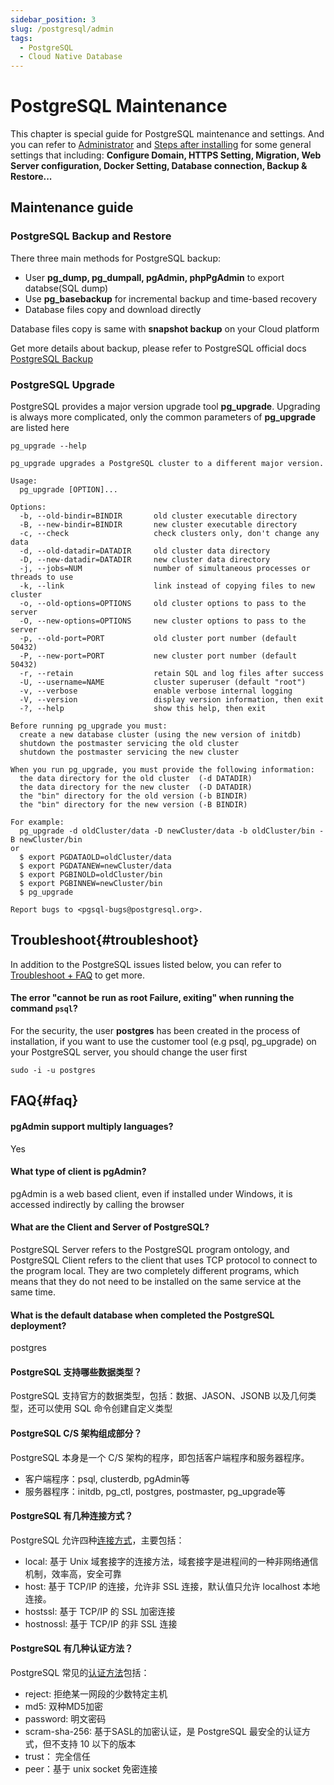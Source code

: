 ```yaml
---
sidebar_position: 3
slug: /postgresql/admin
tags:
  - PostgreSQL
  - Cloud Native Database
---
```


# PostgreSQL Maintenance

This chapter is special guide for PostgreSQL maintenance and settings. And you can refer to [Administrator](../administrator) and [Steps after installing](../install/setup) for some general settings that including: **Configure Domain, HTTPS Setting, Migration, Web Server configuration, Docker Setting, Database connection, Backup & Restore...**  

## Maintenance guide

### PostgreSQL Backup and Restore

There three main methods for PostgreSQL backup: 

* User **pg_dump, pg_dumpall, pgAdmin, phpPgAdmin** to export databse(SQL dump)
* Use **pg_basebackup** for incremental backup and time-based recovery
* Database files copy and download directly

Database files copy is same with **snapshot backup** on your Cloud platform  

Get more details about backup, please refer to PostgreSQL official docs [PostgreSQL Backup](https://www.postgresql.org/docs/12/backup.html)

### PostgreSQL Upgrade

PostgreSQL provides a major version upgrade tool **pg_upgrade**. Upgrading is always more complicated, only the common parameters of **pg_upgrade** are listed here

```
pg_upgrade --help

pg_upgrade upgrades a PostgreSQL cluster to a different major version.

Usage:
  pg_upgrade [OPTION]...

Options:
  -b, --old-bindir=BINDIR       old cluster executable directory
  -B, --new-bindir=BINDIR       new cluster executable directory
  -c, --check                   check clusters only, don't change any data
  -d, --old-datadir=DATADIR     old cluster data directory
  -D, --new-datadir=DATADIR     new cluster data directory
  -j, --jobs=NUM                number of simultaneous processes or threads to use
  -k, --link                    link instead of copying files to new cluster
  -o, --old-options=OPTIONS     old cluster options to pass to the server
  -O, --new-options=OPTIONS     new cluster options to pass to the server
  -p, --old-port=PORT           old cluster port number (default 50432)
  -P, --new-port=PORT           new cluster port number (default 50432)
  -r, --retain                  retain SQL and log files after success
  -U, --username=NAME           cluster superuser (default "root")
  -v, --verbose                 enable verbose internal logging
  -V, --version                 display version information, then exit
  -?, --help                    show this help, then exit

Before running pg_upgrade you must:
  create a new database cluster (using the new version of initdb)
  shutdown the postmaster servicing the old cluster
  shutdown the postmaster servicing the new cluster

When you run pg_upgrade, you must provide the following information:
  the data directory for the old cluster  (-d DATADIR)
  the data directory for the new cluster  (-D DATADIR)
  the "bin" directory for the old version (-b BINDIR)
  the "bin" directory for the new version (-B BINDIR)

For example:
  pg_upgrade -d oldCluster/data -D newCluster/data -b oldCluster/bin -B newCluster/bin
or
  $ export PGDATAOLD=oldCluster/data
  $ export PGDATANEW=newCluster/data
  $ export PGBINOLD=oldCluster/bin
  $ export PGBINNEW=newCluster/bin
  $ pg_upgrade

Report bugs to <pgsql-bugs@postgresql.org>.
```

## Troubleshoot{#troubleshoot}

In addition to the PostgreSQL issues listed below, you can refer to [Troubleshoot + FAQ](../troubleshoot) to get more.  

#### The error "cannot be run as root Failure, exiting" when running the command `psql`?

For the security, the user **postgres** has been created in the process of installation, if you want to use the customer tool (e.g psql, pg_upgrade) on your PostgreSQL server, you should change the user first

```
sudo -i -u postgres
```

## FAQ{#faq}

#### pgAdmin support multiply languages?

Yes

#### What type of client is pgAdmin?

pgAdmin is a web based client, even if installed under Windows, it is accessed indirectly by calling the browser

#### What are the Client and Server of PostgreSQL?

PostgreSQL Server refers to the PostgreSQL program ontology, and PostgreSQL Client refers to the client that uses TCP protocol to connect to the program local. They are two completely different programs, which means that they do not need to be installed on the same service at the same time.

#### What is the default database when completed the PostgreSQL deployment?

postgres

#### PostgreSQL 支持哪些数据类型？

PostgreSQL 支持官方的数据类型，包括：数据、JASON、JSONB 以及几何类型，还可以使用 SQL 命令创建自定义类型

#### PostgreSQL  C/S 架构组成部分？

PostgreSQL 本身是一个 C/S 架构的程序，即包括客户端程序和服务器程序。

* 客户端程序：psql, clusterdb, pgAdmin等
* 服务器程序：initdb, pg_ctl, postgres, postmaster, pg_upgrade等

#### PostgreSQL 有几种连接方式？

PostgreSQL 允许四种[连接方式](https://www.cnblogs.com/flying-tiger/p/5983588.html?tdsourcetag=s_pcqq_aiomsg)，主要包括：

* local: 基于 Unix 域套接字的连接方法，域套接字是进程间的一种非网络通信机制，效率高，安全可靠
* host: 基于 TCP/IP 的连接，允许非 SSL 连接，默认值只允许 localhost 本地连接。
* hostssl: 基于 TCP/IP 的 SSL 加密连接
* hostnossl: 基于 TCP/IP 的非 SSL 连接

#### PostgreSQL 有几种认证方法？

PostgreSQL 常见的[认证方法](https://www.postgresql.org/docs/current/auth-methods.html)包括：

* reject: 拒绝某一网段的少数特定主机
* md5: 双种MD5加密
* password: 明文密码
* scram-sha-256: 基于SASL的加密认证，是 PostgreSQL 最安全的认证方式，但不支持 10 以下的版本
* trust： 完全信任
* peer：基于 unix socket 免密连接

